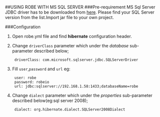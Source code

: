 ##USING ROBE WITH MS SQL SERVER
###Pre-requirement
MS Sql Server JDBC driver has to be downloaded from [here](http://goo.gl/01Mk9m). Please find your SQL Server version from the list.Import jar file to your own project.

###Configuration
1. Open robe.yml file and find **hibernate** configuration header.
2. Change `driverClass` parameter which under the *database* sub-parameter described below;

		driverClass: com.microsoft.sqlserver.jdbc.SQLServerDriver

3. Fill `user`,`password` and `url` eg:

		user: robe
		password: robeio
		url: jdbc:sqlserver://192.168.1.58:1433;databaseName=robe
		

3. Change `dialect` parameter which under the *properties* sub-parameter described below(eg:sql server 2008);

		dialect: org.hibernate.dialect.SQLServer2008Dialect
